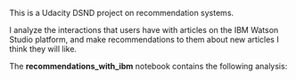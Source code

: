 This is a Udacity DSND project on recommendation systems.

I analyze the interactions that users have with articles on the IBM Watson Studio platform, and make recommendations to them about new articles I think they will like.

The **recommendations_with_ibm** notebook contains the following analysis:  
